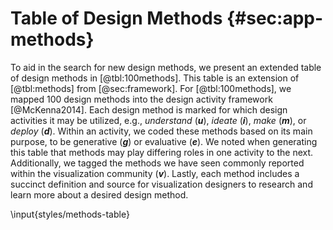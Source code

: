 # Table of Design Methods {#sec:app-methods}

To aid in the search for new design methods, we present an extended table of
design methods in [@tbl:100methods]. This table is an extension of
[@tbl:methods] from [@sec:framework]. For [@tbl:100methods], we mapped 100
design methods into the design activity framework [@McKenna2014]. Each design
method is marked for which design activities it may be utilized, e.g.,
_understand_ (**_u_**), _ideate_ (**_i_**), _make_ (**_m_**), or _deploy_
(**_d_**). Within an activity, we coded these methods based on its main purpose,
to be generative (**_g_**) or evaluative (**_e_**). We noted when generating
this table that methods may play differing roles in one activity to the next.
Additionally, we tagged the methods we have seen commonly reported within the
visualization community (**_v_**). Lastly, each method includes a succinct
definition and source for visualization designers to research and learn more
about a desired design method.


\input{styles/methods-table}
